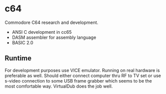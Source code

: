 # c64

Commodore C64 research and development.

- ANSI C development in cc65
- DASM assembler for assembly language
- BASIC 2.0

## Runtime

For development purposes use VICE emulator. Running on real hardware is preferable as well. Should either connect computer thru RF to TV set or use s-video connection to some USB frame grabber which seems to be the most comfortable way. VirtualDub does the job well.
